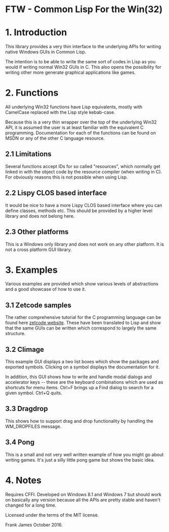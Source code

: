 
# FTW - Common Lisp For the Win(32) 

# 1. Introduction 
This library provides a very thin interface to the underlying
APIs for writing native Windows GUIs in Common Lisp.

The intention is to be able to write the same sort of codes in Lisp as you
would if writing normal Win32 GUIs in C. This also opens the possibility
for writing other more generate graphical applications like games.

# 2. Functions
All underlying Win32 functions have Lisp equivalents, mostly with CamelCase replaced with the Lisp style kebab-case.

Because this is a very thin wrapper over the top of the underlying Win32 API,
it is assumed the user is at least familiar with the equivalent C programming.
Documentation for each of the functions can be found on MSDN or any of
the other C language resource.

## 2.1 Limitations
Several functions accept IDs for so called "resources", which normally get linked
in with the object code by the resource compiler (when writing in C). For
obviously reasons this is not possible when using Lisp.

## 2.2 Lispy CLOS based interface
It would be nice to have a more Lispy CLOS based interface where you
can define classes, methods etc. This should be provided by a higher level
library and does not belong here.

## 2.3 Other platforms
This is a Windows only library and does not work on any other platform.
It is not a cross platform GUI library.

# 3. Examples
Various examples are provided which show various levels of abstractions and a
good showcase of how to use it.

## 3.1 Zetcode samples
The rather comprehensive tutorial for the C programming language can be
found here [zetcode website](http://zetcode.com/gui/winapi/).
These have been translated to Lisp and show that the same GUIs can be written
which correspond to largely the same structure.

## 3.2 Climage
This example GUI displays a two list boxes which show the packages and
exported symbols. Clicking on a symbol displays the documentation for it.

In addition, this GUI shows how to write and handle modal dialogs
and accelerator keys -- these are the keyboard combinations which
are used as shortcuts for menu items.
Ctrl+F brings up a Find dialog to search for a given symbol. Ctrl+Q quits.

## 3.3 Dragdrop
This shows how to support drag and drop functionality by handling the WM_DROPFILES message.

## 3.4 Pong
This is a small and not very well written example of how you might go about
writing games. It's just a silly little pong game but shows the basic idea.

# 4. Notes
Requires CFFI. Developed on Windows 8.1 and Windows 7 but should work on
basically any version because all the APIs are pretty stable and haven't changed
for a long time.

Licensed under the terms of the MIT license.

Frank James
October 2016.






